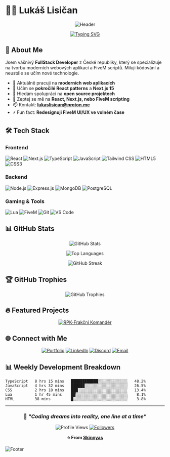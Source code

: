 # 👨‍💻 Lukáš Lisičan

<div align="center">
  
  ![Header](https://capsule-render.vercel.app/api?type=waving&color=gradient&customColorList=6&height=180&section=header&text=FullStack%20Developer&fontSize=42&fontColor=fff&animation=twinkling)
  
  [![Typing SVG](https://readme-typing-svg.herokuapp.com?font=Fira+Code&pause=1000&color=2E9EF7&background=00000000&center=true&vCenter=true&width=600&lines=Web+Developer+%26+FiveM+Scripter;Creating+modern+web+applications;From+idea+to+finished+product;Always+learning+new+technologies)](https://git.io/typing-svg)
  
</div>

## 🚀 About Me

Jsem vášnivý **FullStack Developer** z České republiky, který se specializuje na tvorbu moderních webových aplikací a FiveM scriptů. Miluji kódování a neustále se učím nové technologie.

- 🔭 Aktuálně pracuji na **moderních web aplikacích**
- 🌱 Učím se **pokročilé React patterns** a **Next.js 15**
- 👯 Hledám spolupráci na **open source projektech**
- 💬 Zeptej se mě na **React, Next.js, nebo FiveM scripting**
- 📫 Kontakt: **lukaslisican@proton.me**
- ⚡ Fun fact: **Redesignuji FiveM UI/UX ve volném čase**

## 🛠️ Tech Stack

### Frontend
![React](https://img.shields.io/badge/React-20232A?style=for-the-badge&logo=react&logoColor=61DAFB)
![Next.js](https://img.shields.io/badge/Next.js-000000?style=for-the-badge&logo=next.js&logoColor=white)
![TypeScript](https://img.shields.io/badge/TypeScript-007ACC?style=for-the-badge&logo=typescript&logoColor=white)
![JavaScript](https://img.shields.io/badge/JavaScript-F7DF1E?style=for-the-badge&logo=javascript&logoColor=black)
![Tailwind CSS](https://img.shields.io/badge/Tailwind_CSS-38B2AC?style=for-the-badge&logo=tailwind-css&logoColor=white)
![HTML5](https://img.shields.io/badge/HTML5-E34F26?style=for-the-badge&logo=html5&logoColor=white)
![CSS3](https://img.shields.io/badge/CSS3-1572B6?style=for-the-badge&logo=css3&logoColor=white)

### Backend
![Node.js](https://img.shields.io/badge/Node.js-43853D?style=for-the-badge&logo=node.js&logoColor=white)
![Express.js](https://img.shields.io/badge/Express.js-404D59?style=for-the-badge&logo=express&logoColor=white)
![MongoDB](https://img.shields.io/badge/MongoDB-4EA94B?style=for-the-badge&logo=mongodb&logoColor=white)
![PostgreSQL](https://img.shields.io/badge/PostgreSQL-316192?style=for-the-badge&logo=postgresql&logoColor=white)

### Gaming & Tools
![Lua](https://img.shields.io/badge/Lua-2C2D72?style=for-the-badge&logo=lua&logoColor=white)
![FiveM](https://img.shields.io/badge/FiveM-FF6B35?style=for-the-badge&logo=rockstargames&logoColor=white)
![Git](https://img.shields.io/badge/Git-F05032?style=for-the-badge&logo=git&logoColor=white)
![VS Code](https://img.shields.io/badge/VS_Code-007ACC?style=for-the-badge&logo=visual-studio-code&logoColor=white)

## 📊 GitHub Stats

<div align="center">
  
  ![GitHub Stats](https://github-readme-stats.vercel.app/api?username=Skinnyas&show_icons=true&theme=react&hide_border=true&count_private=true)
  
  ![Top Languages](https://github-readme-stats.vercel.app/api/top-langs/?username=Skinnyas&layout=compact&theme=react&hide_border=true)
  
  ![GitHub Streak](https://github-readme-streak-stats.herokuapp.com/?user=Skinnyas&theme=react&hide_border=true)
  
</div>

## 🏆 GitHub Trophies

<div align="center">
  
  ![GitHub Trophies](https://github-profile-trophy.vercel.app/?username=Skinnyas&theme=onedark&no-frame=true&no-bg=true&margin-w=4)
  
</div>

## 🔥 Featured Projects

<div align="center">

[![RPK-Frakční Komandér](https://media.discordapp.net/attachments/899348006426537994/1406788085743751321/48j0GAAAABklEQVQDALJWvlvv17Q3AAAAAElFTkSuQmCC.png?ex=68a3bd00&is=68a26b80&hm=cab65805907fbe4eb5330a9893ed086cacf2e8197decddc7774cf229abb817e4&=&format=webp&quality=lossless)](https://github.com/Skinnyas/rpk-frakcnikomander)

</div>


## 🌐 Connect with Me

<div align="center">
  
  [![Portfolio](https://img.shields.io/badge/Portfolio-000000?style=for-the-badge&logo=About.me&logoColor=white)](https://lukaslisican.is-a.dev/cs)
  [![LinkedIn](https://img.shields.io/badge/LinkedIn-0077B5?style=for-the-badge&logo=linkedin&logoColor=white)](https://www.linkedin.com/in/luk%C3%A1%C5%A1-lisi%C4%8Dan-91374a365/)
  [![Discord](https://img.shields.io/badge/Discord-7289DA?style=for-the-badge&logo=discord&logoColor=white)](https://discord.com/users/skinnycigan)
  [![Email](https://img.shields.io/badge/Email-D14836?style=for-the-badge&logo=gmail&logoColor=white)](mailto:lukaslisican@proton.me)
  
</div>


## 📊 Weekly Development Breakdown

<!--START_SECTION:waka-->
```text
TypeScript   8 hrs 15 mins   ████████████░░░░░░░░░░░░░   48.2%
JavaScript   4 hrs 32 mins   ██████░░░░░░░░░░░░░░░░░░░   26.5%
CSS          2 hrs 18 mins   ███░░░░░░░░░░░░░░░░░░░░░░   13.4%
Lua          1 hr 45 mins    ██░░░░░░░░░░░░░░░░░░░░░░░    8.1%
HTML         38 mins         █░░░░░░░░░░░░░░░░░░░░░░░░    3.8%
```
<!--END_SECTION:waka-->

---

<div align="center">
  
  ### 🎯 *"Coding dreams into reality, one line at a time"*
  
  ![Profile Views](https://komarev.com/ghpvc/?username=Skinnyas&color=blue&style=for-the-badge)
  [![Followers](https://img.shields.io/github/followers/Skinnyas?style=for-the-badge&color=blue)](https://github.com/Skinnyas)
  
  **⭐ From [Skinnyas](https://github.com/Skinnyas)**
  
</div>

![Footer](https://capsule-render.vercel.app/api?type=waving&color=gradient&customColorList=6&height=100&section=footer)
